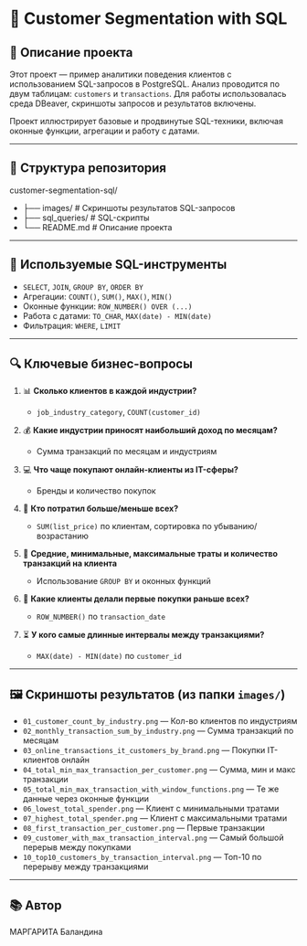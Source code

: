 # 🧠 Customer Segmentation with SQL

## 📌 Описание проекта

Этот проект — пример аналитики поведения клиентов с использованием SQL-запросов в PostgreSQL. Анализ проводится по двум таблицам: `customers` и `transactions`. Для работы использовалась среда DBeaver, скриншоты запросов и результатов включены.

Проект иллюстрирует базовые и продвинутые SQL-техники, включая оконные функции, агрегации и работу с датами.

---

## 📂 Структура репозитория

customer-segmentation-sql/
* ├── images/ # Скриншоты результатов SQL-запросов
* ├── sql_queries/ # SQL-скрипты
* └── README.md # Описание проекта


---

## 🧩 Используемые SQL-инструменты

- `SELECT`, `JOIN`, `GROUP BY`, `ORDER BY`
- Агрегации: `COUNT()`, `SUM()`, `MAX()`, `MIN()`
- Оконные функции: `ROW_NUMBER() OVER (...)`
- Работа с датами: `TO_CHAR`, `MAX(date) - MIN(date)`
- Фильтрация: `WHERE`, `LIMIT`

---

## 🔍 Ключевые бизнес-вопросы

1. 📊 **Сколько клиентов в каждой индустрии?**
   - `job_industry_category`, `COUNT(customer_id)`

2. 💰 **Какие индустрии приносят наибольший доход по месяцам?**
   - Сумма транзакций по месяцам и индустриям

3. 💻 **Что чаще покупают онлайн-клиенты из IT-сферы?**
   - Бренды и количество покупок

4. 🔎 **Кто потратил больше/меньше всех?**
   - `SUM(list_price)` по клиентам, сортировка по убыванию/возрастанию

5. 🧮 **Средние, минимальные, максимальные траты и количество транзакций на клиента**
   - Использование `GROUP BY` и оконных функций

6. 📅 **Какие клиенты делали первые покупки раньше всех?**
   - `ROW_NUMBER()` по `transaction_date`

7. ⏳ **У кого самые длинные интервалы между транзакциями?**
   - `MAX(date) - MIN(date)` по `customer_id`

---

## 🖼️ Скриншоты результатов (из папки `images/`)

- `01_customer_count_by_industry.png` — Кол-во клиентов по индустриям  
- `02_monthly_transaction_sum_by_industry.png` — Сумма транзакций по месяцам  
- `03_online_transactions_it_customers_by_brand.png` — Покупки IT-клиентов онлайн  
- `04_total_min_max_transaction_per_customer.png` — Сумма, мин и макс транзакции  
- `05_total_min_max_transaction_with_window_functions.png` — Те же данные через оконные функции  
- `06_lowest_total_spender.png` — Клиент с минимальными тратами  
- `07_highest_total_spender.png` — Клиент с максимальными тратами  
- `08_first_transaction_per_customer.png` — Первые транзакции  
- `09_customer_with_max_transaction_interval.png` — Самый большой перерыв между покупками  
- `10_top10_customers_by_transaction_interval.png` — Топ-10 по перерыву между транзакциями

---

## 📚 Автор

МАРГАРИТА Баландина


